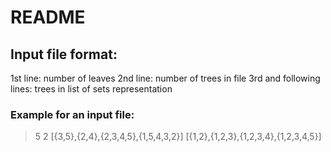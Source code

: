 # README


## Input file format:
1st line: number of leaves
2nd line: number of trees in file
3rd and following lines: trees in list of sets representation

### Example for an input file:

> 5
> 2
> [{3,5},{2,4},{2,3,4,5},{1,5,4,3,2}]
> [{1,2},{1,2,3},{1,2,3,4},{1,2,3,4,5}]
